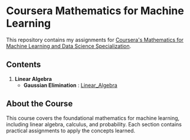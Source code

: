 # Coursera Mathematics for Machine Learning

This repository contains my assignments for [Coursera's Mathematics for Machine Learning and Data Science Specialization](https://www.coursera.org/specializations/mathematics-for-machine-learning-and-data-science).

## Contents

1. **Linear Algebra**
   - **Gaussian Elimination** : [Linear_Algebra](Linear_Algebra/) 

## About the Course

This course covers the foundational mathematics for machine learning, including linear algebra, calculus, and probability. Each section contains practical assignments to apply the concepts learned.

